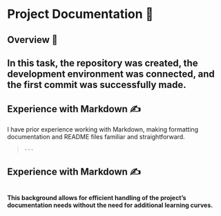 # Project Documentation 📄

## Overview 🌟

In this task, the repository was created, the development environment was connected, and the first commit was successfully made.
---
## Experience with Markdown ✍️

I have prior experience working with Markdown, making formatting documentation and README files familiar and straightforward. 
> ```bash
> ---
## Experience with Markdown ✍️
> ```

**This background allows for efficient handling of the project’s documentation needs without the need for additional learning curves.** 


